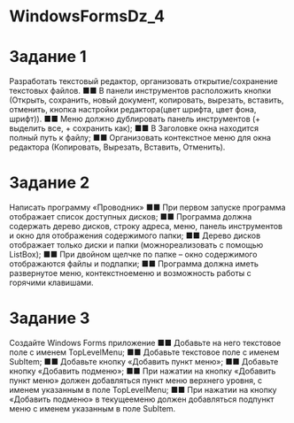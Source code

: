 # WindowsFormsDz_4
<h1>Задание 1</h1>
Разработать текстовый редактор, организовать открытие/сохранение текстовых файлов.
■■ В панели инструментов расположить кнопки (Открыть, сохранить, новый документ, копировать, вырезать, вставить,
отменить, кнопка настройки редактора(цвет шрифта, цвет фона, шрифт)).
■■ Меню должно дублировать панель инструментов (+ выделить все, + сохранить как);
■■ В Заголовке окна находится полный путь к файлу;
■■ Организовать контекстное меню для окна редактора (Копировать, Вырезать, Вставить, Отменить).
<h1>Задание 2</h1>
Написать программу «Проводник»
■■ При первом запуске программа отображает список доступных дисков;
■■ Программа должна содержать дерево дисков, строку адреса, меню, панель инструментов и окно для отображения содержимого папки;
■■ Дерево дисков отображает только диски и папки (можнореализовать с помощью ListBox);
■■ При двойном щелчке по папке – окно содержимого отображаются файлы и подпапки;
■■ Программа должна иметь развернутое меню, контекстноеменю и возможность работы с горячими клавишами.
<h1>Задание 3</h1>
Создайте Windows Forms приложение
■■ Добавьте на него текстовое поле с именем TopLevelMenu;
■■ Добавьте текстовое поле с именем SubItem;
■■ Добавьте кнопку «Добавить пункт меню»;
■■ Добавьте кнопку «Добавить подменю»;
■■ При нажатии на кнопку «Добавить пункт меню» должен добавляться пункт меню верхнего уровня, с именем указанным в поле TopLevelMenu;
■■ При нажатии на кнопку «Добавить подменю» в текущееменю должен добавляться подпункт меню с именем указанным в поле SubItem.